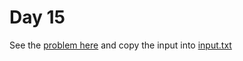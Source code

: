 # Day 15 

See the [problem here](https://adventofcode.com/2022/day/15) and copy the input into [input.txt](./input.txt)
